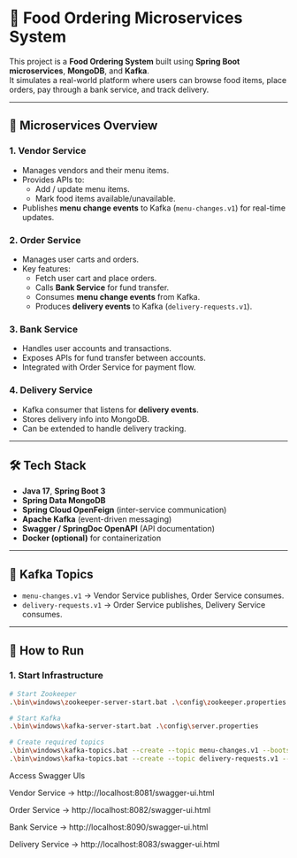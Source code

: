 # 🍴 Food Ordering Microservices System

This project is a **Food Ordering System** built using **Spring Boot microservices**, **MongoDB**, and **Kafka**.  
It simulates a real-world platform where users can browse food items, place orders, pay through a bank service, and track delivery.

---

## 📌 Microservices Overview

### 1. Vendor Service
- Manages vendors and their menu items.
- Provides APIs to:
  - Add / update menu items.
  - Mark food items available/unavailable.
- Publishes **menu change events** to Kafka (`menu-changes.v1`) for real-time updates.

### 2. Order Service
- Manages user carts and orders.
- Key features:
  - Fetch user cart and place orders.
  - Calls **Bank Service** for fund transfer.
  - Consumes **menu change events** from Kafka.
  - Produces **delivery events** to Kafka (`delivery-requests.v1`).

### 3. Bank Service
- Handles user accounts and transactions.
- Exposes APIs for fund transfer between accounts.
- Integrated with Order Service for payment flow.

### 4. Delivery Service
- Kafka consumer that listens for **delivery events**.
- Stores delivery info into MongoDB.
- Can be extended to handle delivery tracking.

---

## 🛠️ Tech Stack
- **Java 17**, **Spring Boot 3**
- **Spring Data MongoDB**
- **Spring Cloud OpenFeign** (inter-service communication)
- **Apache Kafka** (event-driven messaging)
- **Swagger / SpringDoc OpenAPI** (API documentation)
- **Docker (optional)** for containerization

---

## 🔑 Kafka Topics
- `menu-changes.v1` → Vendor Service publishes, Order Service consumes.  
- `delivery-requests.v1` → Order Service publishes, Delivery Service consumes.  

---

## 🚀 How to Run

### 1. Start Infrastructure
```bash
# Start Zookeeper
.\bin\windows\zookeeper-server-start.bat .\config\zookeeper.properties

# Start Kafka
.\bin\windows\kafka-server-start.bat .\config\server.properties

# Create required topics
.\bin\windows\kafka-topics.bat --create --topic menu-changes.v1 --bootstrap-server localhost:9092 --partitions 3 --replication-factor 1
.\bin\windows\kafka-topics.bat --create --topic delivery-requests.v1 --bootstrap-server localhost:9092 --partitions 3 --replication-factor 1
```
Access Swagger UIs

Vendor Service → http://localhost:8081/swagger-ui.html

Order Service → http://localhost:8082/swagger-ui.html

Bank Service → http://localhost:8090/swagger-ui.html

Delivery Service → http://localhost:8083/swagger-ui.html
